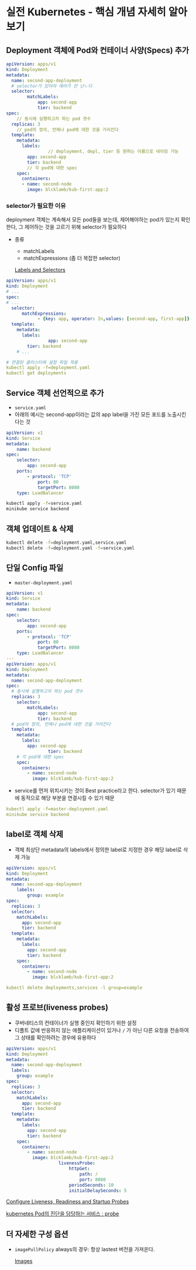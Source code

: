 # 실전 Kubernetes - 핵심 개념 자세히 알아보기

## Deployment 객체에 Pod와 컨테이너 사양(Specs) 추가

```yaml
apiVersion: apps/v1
kind: Deployment
metadata:
  name: second-app-deployment
  # selector가 있어야 에러가 안 난ㄴ다
  selector:
		matchLabels:
			app: second-app
			tier: backend
spec:
	// 동시에 실행하고자 하는 pod 갯수
  replicas: 3
	// pod의 정의, 언제나 pod에 대한 것을 가리킨다
  template:
    metadata:
      labels:
				// deployment, depl, tier 등 원하는 이름으로 네이밍 가능
        app: second-app
        tier: backend
		// 각 pod에 대한 spec
    spec:
      containers:
      - name: second-node
        image: blcklamb/kub-first-app:2
```

### selector가 필요한 이유

deployment 객체는 계속해서 모든 pod들을 보는데, 제어해야하는 pod가 있는지 확인한다, 그 제어하는 것을 고르기 위해 selector가 필요하다

- 종류

  - matchLabels
  - matchExpressions (좀 더 복잡한 selector)

  [Labels and Selectors](https://kubernetes.io/docs/concepts/overview/working-with-objects/labels/#resources-that-support-set-based-requirements)

```yaml
apiVersion: apps/v1
kind: Deployment
# ...
spec:
# ...
  selector:
	  matchExpressions:
			- {key: app, operator: In,values: [second-app, first-app]}
  template:
    metadata:
      labels:
				app: second-app
        tier: backend
    # ...
```

```yaml
# 연결된 클러스터에 설정 파일 적용
kubectl apply -f=deployment.yaml
kubectl get deployments
```

## Service 객체 선언적으로 추가

- `service.yaml`
- 아래의 예시는 second-app이라는 값의 app label을 가진 모든 포드를 노출시킨다는 것

```yaml
apiVersion: v1
kind: Service
metadata:
	name: backend
spec:
	selector:
		app: second-app
	ports:
		- protocol: 'TCP'
			port: 80
			targetPort: 8080
	type: LoadBalancer
```

```bash
kubectl apply -f=service.yaml
minikube service backend
```

## 객체 업데이트 & 삭제

```bash
kubectl delete -f=deployment.yaml,service.yaml
kubectl delete -f=deployment.yaml -f=service.yaml
```

## 단일 Config 파일

- `master-deployment.yaml`

```yaml
apiVersion: v1
kind: Service
metadata:
	name: backend
spec:
	selector:
		app: second-app
	ports:
		- protocol: 'TCP'
			port: 80
			targetPort: 8080
	type: LoadBalancer
---
apiVersion: apps/v1
kind: Deployment
metadata:
  name: second-app-deployment
spec:
  # 동시에 실행하고자 하는 pod 갯수
  replicas: 3
	selector:
		matchLabels:
			app: second-app
			tier: backend
  # pod의 정의, 언제나 pod에 대한 것을 가리킨다
  template:
    metadata:
      labels:
        app: second-app
				tier: backend
    # 각 pod에 대한 spec
    spec:
      containers:
        - name: second-node
          image: blcklamb/kub-first-app:2
```

- service를 먼저 위치시키는 것이 Best practice라고 한다. selector가 있기 때문에 동적으로 해당 부분을 연결시킬 수 있기 때문

```yaml
kubectl apply -f=master-deployment.yaml
minikube service backend
```

## label로 객체 삭제

- 객체 최상단 metadata의 labels에서 정의한 label로 지정한 경우 해당 label로 삭제 가능

```yaml
apiVersion: apps/v1
kind: Deployment
metadata:
  name: second-app-deployment
	labels:
		group: example
spec:
  replicas: 3
  selector:
    matchLabels:
      app: second-app
      tier: backend
  template:
    metadata:
      labels:
        app: second-app
        tier: backend
    spec:
      containers:
        - name: second-node
          image: blcklamb/kub-first-app:2

```

```yaml
kubectl delete deployments,services -l group=example
```

## 활성 프로브(liveness probes)

- 쿠버네티스의 컨테이너가 실행 중인지 확인하기 위한 설정
- 디폴트 값에 반응하지 않는 애플리케이션이 있거나 `/` 가 아닌 다른 요청을 전송하여 그 상태를 확인하려는 경우에 유용하다

```yaml
apiVersion: apps/v1
kind: Deployment
metadata:
  name: second-app-deployment
  labels:
    group: example
spec:
  replicas: 3
  selector:
    matchLabels:
      app: second-app
      tier: backend
  template:
    metadata:
      labels:
        app: second-app
        tier: backend
    spec:
      containers:
        - name: second-node
          image: blcklamb/kub-first-app:2
					livenessProbe:
						httpGet:
							path: /
							port: 8080
						periodSeconds: 10
						initialDelaySeconds: 5

```

[Configure Liveness, Readiness and Startup Probes](https://kubernetes.io/docs/tasks/configure-pod-container/configure-liveness-readiness-startup-probes/)

[kubernetes Pod의 진단을 담당하는 서비스 : probe](https://medium.com/finda-tech/kubernetes-pod의-진단을-담당하는-서비스-probe-7872cec9e568)

## 더 자세한 구성 옵션

- `imagePullPolicy`
  always의 경우: 항상 lastest 버전을 가져온다.

  [Images](https://kubernetes.io/docs/concepts/containers/images/#image-pull-policy)
